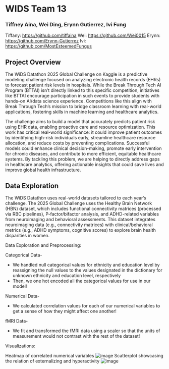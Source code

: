 # WIDS Team 13
### Tiffney Aina, Wei Ding, Erynn Gutierrez, Ivi Fung

Tiffany: https://github.com/tiffaina
Wei: https://github.com/Wei0015
Erynn: https://github.com/Erynn-Gutierrez
Ivi: https://github.com/MostEsteemedFungus

## Project Overview
The WiDS Datathon 2025 Global Challenge on Kaggle is a predictive modeling challenge focused on analyzing electronic health records (EHRs) to forecast patient risk levels in hospitals. While the Break Through Tech AI Program (BTTAI) isn’t directly linked to this specific competition, initiatives like BTTAI  encourage participation in such events to provide students with hands-on AI/data science experience. Competitions like this align with Break Through Tech’s mission to bridge classroom learning with real-world applications, fostering skills in machine learning and healthcare analytics.

The challenge aims to build a model that accurately predicts patient risk using EHR data, enabling proactive care and resource optimization. This work has critical real-world significance: it could improve patient outcomes by identifying high-risk individuals early, streamline healthcare resource allocation, and reduce costs by preventing complications. Successful models could enhance clinical decision-making, promote early intervention for chronic diseases, and contribute to more efficient, equitable healthcare systems. By tackling this problem, we are helping to directly address gaps in healthcare analytics, offering actionable insights that could save lives and improve global health infrastructure.

## Data Exploration

The WiDS Datathon uses real-world datasets tailored to each year’s challenge. The 2025 Global Challenge uses the Healthy Brain Network (HBN) dataset, which includes functional connectivity matrices (processed via RBC pipelines), P-factor/bifactor analysis, and ADHD-related variables from neuroimaging and behavioral assessments. This dataset integrates neuroimaging data (e.g., connectivity matrices) with clinical/behavioral metrics (e.g., ADHD symptoms, cognitive scores) to explore brain health disparities in women.

Data Exploration and Preprocessing:

Categorical Data-
- We handled null categorical values for ethnicity and education level by reassigning the null values to the values designated in the dictionary for unknown ethnicity and education level, respectively
- Then, we one hot encoded all the categorical values for use in our model!

Numerical Data-
- We calculated correlation values for each of our numerical variables to get a sense of how they might affect one another!

fMRI Data-
- We fit and transformed the fMRI data using a scaler so that the units of measurement would not contrast with the rest of the dataset!

Visualizations:

Heatmap of correlated numerical variables
![image](https://github.com/user-attachments/assets/4fc6a9dd-e43c-41b7-8da3-1cf248686045)
Scatterplot showcasing the relation of externalizing and hyperactivity
![image](https://github.com/user-attachments/assets/5e9bfdd3-0b18-449a-99a0-f27114916c82)

